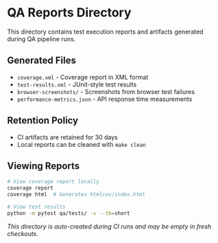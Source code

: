 # QA Reports Directory

This directory contains test execution reports and artifacts generated during QA pipeline runs.

## Generated Files
- `coverage.xml` - Coverage report in XML format
- `test-results.xml` - JUnit-style test results
- `browser-screenshots/` - Screenshots from browser test failures
- `performance-metrics.json` - API response time measurements

## Retention Policy
- CI artifacts are retained for 30 days
- Local reports can be cleaned with `make clean`

## Viewing Reports
```bash
# View coverage report locally
coverage report
coverage html  # Generates htmlcov/index.html

# View test results
python -m pytest qa/tests/ -v --tb=short
```

*This directory is auto-created during CI runs and may be empty in fresh checkouts.*
